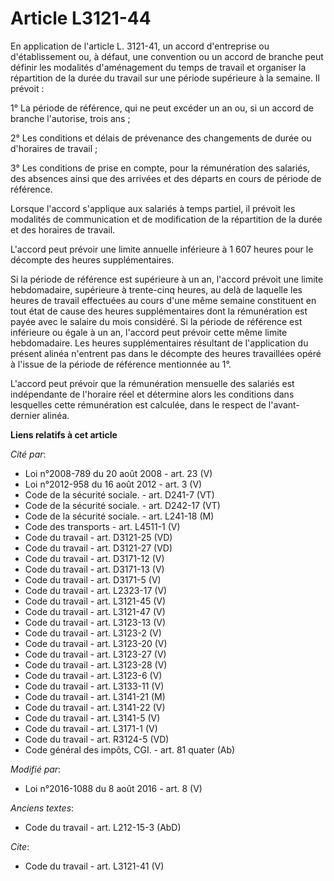 # Article L3121-44

En application de l'article L. 3121-41, un accord d'entreprise ou d'établissement ou, à défaut, une convention ou un accord
de branche peut définir les modalités d'aménagement du temps de travail et organiser la répartition de la durée du travail
sur une période supérieure à la semaine. Il prévoit : 

1° La période de référence, qui ne peut excéder un an ou, si un accord de branche l'autorise, trois ans ; 

2° Les conditions et délais de prévenance des changements de durée ou d'horaires de travail ; 

3° Les conditions de prise en compte, pour la rémunération des salariés, des absences ainsi que des arrivées et des départs
en cours de période de référence. 

Lorsque l'accord s'applique aux salariés à temps partiel, il prévoit les modalités de communication et de modification de la
répartition de la durée et des horaires de travail. 

L'accord peut prévoir une limite annuelle inférieure à 1 607 heures pour le décompte des heures supplémentaires. 

Si la période de référence est supérieure à un an, l'accord prévoit une limite hebdomadaire, supérieure à trente-cinq heures,
au delà de laquelle les heures de travail effectuées au cours d'une même semaine constituent en tout état de cause des heures
supplémentaires dont la rémunération est payée avec le salaire du mois considéré. Si la période de référence est inférieure
ou égale à un an, l'accord peut prévoir cette même limite hebdomadaire. Les heures supplémentaires résultant de l'application
du présent alinéa n'entrent pas dans le décompte des heures travaillées opéré à l'issue de la période de référence mentionnée
au 1°. 

L'accord peut prévoir que la rémunération mensuelle des salariés est indépendante de l'horaire réel et détermine alors les
conditions dans lesquelles cette rémunération est calculée, dans le respect de l'avant-dernier alinéa.

**Liens relatifs à cet article**

_Cité par_:

  - Loi n°2008-789 du 20 août 2008 - art. 23 (V)
  - Loi n°2012-958 du 16 août 2012 - art. 3 (V)
  - Code de la sécurité sociale. - art. D241-7 (VT)
  - Code de la sécurité sociale. - art. D242-17 (VT)
  - Code de la sécurité sociale. - art. L241-18 (M)
  - Code des transports - art. L4511-1 (V)
  - Code du travail - art. D3121-25 (VD)
  - Code du travail - art. D3121-27 (VD)
  - Code du travail - art. D3171-12 (V)
  - Code du travail - art. D3171-13 (V)
  - Code du travail - art. D3171-5 (V)
  - Code du travail - art. L2323-17 (V)
  - Code du travail - art. L3121-45 (V)
  - Code du travail - art. L3121-47 (V)
  - Code du travail - art. L3123-13 (V)
  - Code du travail - art. L3123-2 (V)
  - Code du travail - art. L3123-20 (V)
  - Code du travail - art. L3123-27 (V)
  - Code du travail - art. L3123-28 (V)
  - Code du travail - art. L3123-6 (V)
  - Code du travail - art. L3133-11 (V)
  - Code du travail - art. L3141-21 (M)
  - Code du travail - art. L3141-22 (V)
  - Code du travail - art. L3141-5 (V)
  - Code du travail - art. L3171-1 (V)
  - Code du travail - art. R3124-5 (VD)
  - Code général des impôts, CGI. - art. 81 quater (Ab)

_Modifié par_:

  - Loi n°2016-1088 du 8 août 2016 - art. 8 (V)

_Anciens textes_:

  - Code du travail - art. L212-15-3 (AbD)

_Cite_:

  - Code du travail - art. L3121-41 (V)
